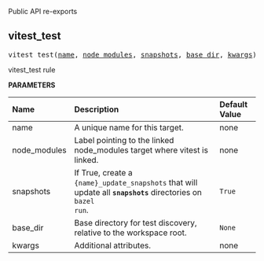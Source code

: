 <!-- Generated with Stardoc: http://skydoc.bazel.build -->

Public API re-exports

<a id="vitest_test"></a>

## vitest_test

<pre>
vitest_test(<a href="#vitest_test-name">name</a>, <a href="#vitest_test-node_modules">node_modules</a>, <a href="#vitest_test-snapshots">snapshots</a>, <a href="#vitest_test-base_dir">base_dir</a>, <a href="#vitest_test-kwargs">kwargs</a>)
</pre>

vitest_test rule

**PARAMETERS**


| Name  | Description | Default Value |
| :------------- | :------------- | :------------- |
| <a id="vitest_test-name"></a>name |  A unique name for this target.   |  none |
| <a id="vitest_test-node_modules"></a>node_modules |  Label pointing to the linked node_modules target where vitest is linked.   |  none |
| <a id="vitest_test-snapshots"></a>snapshots |  If True, create a <code>{name}_update_snapshots</code> that will update all <code>__snapshots__</code> directories on <code>bazel run</code>.   |  <code>True</code> |
| <a id="vitest_test-base_dir"></a>base_dir |  Base directory for test discovery, relative to the workspace root.   |  <code>None</code> |
| <a id="vitest_test-kwargs"></a>kwargs |  Additional attributes.   |  none |


